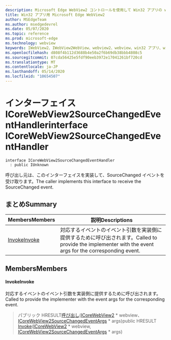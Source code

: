 ```yaml
---
description: Microsoft Edge WebView2 コントロールを使用して Win32 アプリの web コンテンツをホストする
title: Win32 アプリ用 Microsoft Edge WebView2
author: MSEdgeTeam
ms.author: msedgedevrel
ms.date: 05/07/2020
ms.topic: reference
ms.prod: microsoft-edge
ms.technology: webview
keywords: IWebView2、IWebView2WebView、webview2、webview、win32 アプリ、win32、edge、ICoreWebView2、ICoreWebView2Controller、browser control、edge html
ms.openlocfilehash: d808f4b112d3688b4e50a2f6b69db38bbb4808c5
ms.sourcegitcommit: 07cda56425e5fdf90eeb3972e17041261bf720cd
ms.translationtype: MT
ms.contentlocale: ja-JP
ms.lasthandoff: 05/14/2020
ms.locfileid: "10654507"
---
```

# <span data-ttu-id="eeb4b-104">インターフェイス ICoreWebView2SourceChangedEventHandler</span><span class="sxs-lookup"><span data-stu-id="eeb4b-104">interface ICoreWebView2SourceChangedEventHandler</span></span> 

```
interface ICoreWebView2SourceChangedEventHandler
  : public IUnknown
```

<span data-ttu-id="eeb4b-105">呼び出し元は、このインターフェイスを実装して、SourceChanged イベントを受け取ります。</span><span class="sxs-lookup"><span data-stu-id="eeb4b-105">The caller implements this interface to receive the SourceChanged event.</span></span>

## <span data-ttu-id="eeb4b-106">まとめ</span><span class="sxs-lookup"><span data-stu-id="eeb4b-106">Summary</span></span>

 <span data-ttu-id="eeb4b-107">Members</span><span class="sxs-lookup"><span data-stu-id="eeb4b-107">Members</span></span>                        | <span data-ttu-id="eeb4b-108">説明</span><span class="sxs-lookup"><span data-stu-id="eeb4b-108">Descriptions</span></span>
--------------------------------|---------------------------------------------
[<span data-ttu-id="eeb4b-109">Invoke</span><span class="sxs-lookup"><span data-stu-id="eeb4b-109">Invoke</span></span>](#invoke) | <span data-ttu-id="eeb4b-110">対応するイベントのイベント引数を実装側に提供するために呼び出されます。</span><span class="sxs-lookup"><span data-stu-id="eeb4b-110">Called to provide the implementer with the event args for the corresponding event.</span></span>

## <span data-ttu-id="eeb4b-111">Members</span><span class="sxs-lookup"><span data-stu-id="eeb4b-111">Members</span></span>

#### <span data-ttu-id="eeb4b-112">Invoke</span><span class="sxs-lookup"><span data-stu-id="eeb4b-112">Invoke</span></span> 

<span data-ttu-id="eeb4b-113">対応するイベントのイベント引数を実装側に提供するために呼び出されます。</span><span class="sxs-lookup"><span data-stu-id="eeb4b-113">Called to provide the implementer with the event args for the corresponding event.</span></span>

> <span data-ttu-id="eeb4b-114">パブリック HRESULT[呼び出し](#invoke)([ICoreWebView2](icorewebview2.md) \* webview、 [ICoreWebView2SourceChangedEventArgs](icorewebview2sourcechangedeventargs.md) \* args)</span><span class="sxs-lookup"><span data-stu-id="eeb4b-114">public HRESULT [Invoke](#invoke)([ICoreWebView2](icorewebview2.md) \* webview, [ICoreWebView2SourceChangedEventArgs](icorewebview2sourcechangedeventargs.md) \* args)</span></span>

